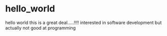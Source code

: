 # hello_world
hello world this is a great deal.....!!!!
interested in software development but actually not good at programming
